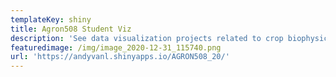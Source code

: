 ```yaml
---
templateKey: shiny
title: Agron508 Student Viz
description: 'See data visualization projects related to crop biophysics. '
featuredimage: /img/image_2020-12-31_115740.png
url: 'https://andyvanl.shinyapps.io/AGRON508_20/'
---
```


